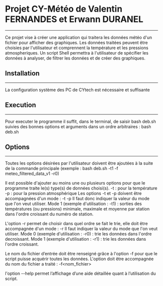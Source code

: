 # Projet CY-Météo de Valentin FERNANDES et Erwann DURANEL
***
Ce projet vise à créer une application qui traitera les données météo d'un fichier pour afficher des graphiques.
Les données traitées peuvent être choisies par l'utilisateur et comprennent la température et les pressions atmospheriques.
Un script Shell permettra à l'utilisateur de spécifier les données à analyser, de filtrer les données et de créer des graphiques.



## Installation
*** 
La configuration système des PC de CYtech est nécessaire et suffisante


## Execution
***
Pour executer le programme il suffit, dans le terminal, de saisir bash deb.sh suivies des bonnes options et arguments dans un ordre arbitraires :
bash deb.sh <options1> <option2> <option3> 

  
## Options
***
Toutes les options désirées par l'utilisateur doivent être ajoutées à la suite de la commande principale (exemple : bash deb.sh -t1 -f meteo_filtered_data_v1 -r0)

Il est possible d'ajouter au moins une ou plusieurs options pour que le programme traite le(s) type(s) de données choisi(s).
-t : pour la température
-p : pour la pression atmosphérique
Les options -t et -p doivent être accompagnées d'un mode :
-t<mode>
-p<mode>
Il faut donc indiquer la valeur du mode que l'on veut utiliser.
Mode 1 (exemple d'utilisation : -t1) : sorties des températures (ou pressions) minimale, maximale et moyenne par station dans l'ordre croissant du numéro de station.

L'option -r permet de choisir dans quel ordre se fait le trie, elle doit être accompagnée d'un mode :
-r<mode>
Il faut indiquer la valeur du mode que l'on veut utiliser.
Mode 0 (exemple d'utilisation : -r0) : trie les données dans l'ordre decroissant.
Mode 1 (exemple d'utilisation : -r1) : trie les données dans l'ordre croissant.

Le nom du fichier d’entrée doit être renseigné grâce à l'option -f pour que le script puisse acquérir toutes les données.
L'option doit être accompagnée du nom du fichier a traité : 
-f<nom_fichier>

l'option --help permet l’affichage d’une aide détaillée quant à l’utilisation du script.
